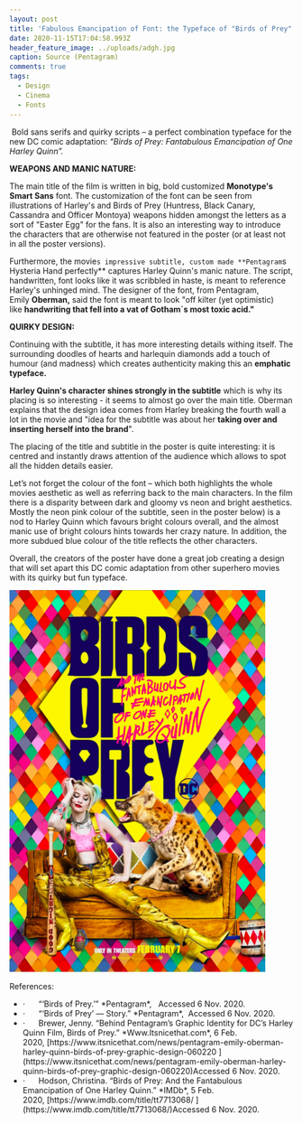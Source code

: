 ```yaml
---
layout: post
title: 'Fabulous Emancipation of Font: the Typeface of "Birds of Prey"'
date: 2020-11-15T17:04:58.993Z
header_feature_image: ../uploads/adgh.jpg
caption: Source (Pentagram)
comments: true
tags:
  - Design
  - Cinema
  - Fonts
---
```

 Bold sans serifs and quirky scripts – a perfect combination typeface for the new DC comic adaptation: *“Birds of Prey: Fantabulous Emancipation of One Harley Quinn”.*

**WEAPONS AND MANIC NATURE:** 

The main title of the film is written in big, bold customized **Monotype's Smart Sans** font. The customization of the font can be seen from illustrations of Harley's and Birds of Prey (Huntress, Black Canary, Cassandra and Officer Montoya) weapons hidden amongst the letters as a sort of "Easter Egg" for the fans. It is also an interesting way to introduce the characters that are otherwise not featured in the poster (or at least not in all the poster versions).

Furthermore, the movie`s impressive subtitle, custom made **Pentagram`s Hysteria Hand perfectly** captures Harley Quinn's manic nature. The script, handwritten, font looks like it was scribbled in haste, is meant to reference Harley's unhinged mind. The designer of the font, from Pentagram, Emily **Oberman,** said the font is meant to look "off kilter (yet optimistic) like **handwriting that fell into a vat of Gotham`s most toxic acid."**   

**QUIRKY DESIGN:** 

Continuing with the subtitle, it has more interesting details withing itself. The surrounding doodles of hearts and harlequin diamonds add a touch of humour (and madness) which creates authenticity making this an **emphatic typeface.**

**Harley Quinn's character shines strongly in the subtitle** which is why its placing is so interesting - it seems to almost go over the main title. Oberman explains that the design idea comes from Harley breaking the fourth wall a lot in the movie and "idea for the subtitle was about her **taking over and inserting herself into the brand**".

The placing of the title and subtitle in the poster is quite interesting: it is centred and instantly draws attention of the audience which allows to spot all the hidden details easier. 

Let’s not forget the colour of the font – which both highlights the whole movies aesthetic as well as referring back to the main characters. In the film there is a disparity between dark and gloomy vs neon and bright aesthetics. Mostly the neon pink colour of the subtitle, seen in the poster below) is a nod to Harley Quinn which favours bright colours overall, and the almost manic use of bright colours hints towards her crazy nature. In addition, the more subdued blue colour of the title reflects the other characters. 

Overall, the creators of the poster have done a great job creating a design that will set apart this DC comic adaptation from other superhero movies with its quirky but fun typeface. 

![Source (IMDB)](../uploads/skjermbilde-2020-11-08-kl.-18.13.51.png)

References: 

* <!--\[if !supportLists]-->·      <!--\[endif]-->“‘Birds of Prey.’” *Pentagram*, <https://www.pentagram.com/work/birds-of-prey>  Accessed 6 Nov. 2020.
* <!--\[if !supportLists]-->·      <!--\[endif]-->‌“‘Birds of Prey’ — Story.” *Pentagram*, <https://www.pentagram.com/work/birds-of-prey/story> Accessed 6 Nov. 2020.
* <!--\[if !supportLists]-->·      <!--\[endif]-->‌Brewer, Jenny. “Behind Pentagram’s Graphic Identity for DC’s Harley Quinn Film, Birds of Prey.” *Www.Itsnicethat.com*, 6 Feb. 2020, [https://www.itsnicethat.com/news/pentagram-emily-oberman-harley-quinn-birds-of-prey-graphic-design-060220 ](https://www.itsnicethat.com/news/pentagram-emily-oberman-harley-quinn-birds-of-prey-graphic-design-060220)Accessed 6 Nov. 2020.
* <!--\[if !supportLists]-->·      <!--\[endif]-->‌Hodson, Christina. “Birds of Prey: And the Fantabulous Emancipation of One Harley Quinn.” *IMDb*, 5 Feb. 2020, [https://www.imdb.com/title/tt7713068/ ](https://www.imdb.com/title/tt7713068/)Accessed 6 Nov. 2020.